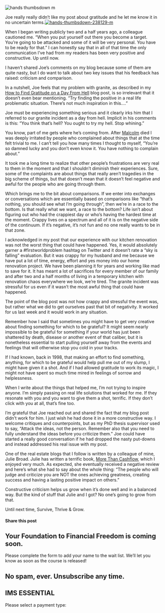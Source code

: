 ![hands thumbsdown  m](https://yourfinanciallaunchpad.com/wp-content/uploads/elementor/thumbs/hands-thumbsdown-238129-m-qdc6cqrbkvkqbvm1juw1iusf84sbync09asazw9q4o.jpg "hands-thumbsdown-238129-m")

Joe really really didn’t like my post about gratitude and he let me know it in no uncertain terms.[![hands-thumbsdown-238129-m](http://yflmainprod.wpengine.com/wp-content/uploads/2014/10/hands-thumbsdown-238129-m.jpg)](http://yflmainprod.wpengine.com/wp-content/uploads/2014/10/hands-thumbsdown-238129-m.jpg)

When I began writing publicly two and a half years ago, a colleague cautioned me. “When you put yourself out there you become a target. You’re going to be attacked and some of it will be very personal. You have to be ready for that.” I can honestly say that in all of that time the only communication I’ve had from my readers has been very positive and constructive. Up until now.

I haven’t shared Joe’s comments on my blog because some of them are quite nasty, but I do want to talk about two key issues that his feedback has raised: criticism and comparison.

In a nutshell, Joe feels that my problem with granite, as described in my [How to Find Gratitude on a Day From Hell](https://yflmainprod.wpengine.com/2014/10/how-to-find-gratitude-on-a-day-from-hell/) blog post, is so irrelevant that it doesn’t even bear mentioning. “Try finding the positive in a real life problematic situation. There’s not much inspiration in this….”

Joe must be experiencing something serious and it clearly irks him that I referred to our granite incident as a day from hell. Implicit in his comments is this: “You think that’s hell? You ought to try my hell. Stop whining.”

You know, part of me gets where he’s coming from. After [Malcolm](https://yflmainprod.wpengine.com/2012/05/my-story-part-i/) died I was deeply irritated by people who complained about things that at the time felt trivial to me. I can’t tell you how many times I thought to myself, “You’re so damned lucky and you don’t even know it. You have nothing to complain about.”

It took me a long time to realize that other people’s frustrations are very real to them in the moment and that I shouldn’t diminish their experiences. Sure, some of the complaints are about things that really aren’t tragedies in the big scheme of things, but that doesn’t mean that it doesn’t feel negative and awful for the people who are going through them.

Which brings me to the bit about comparisons. If we enter into exchanges or conversations which are essentially based on comparisons like “that’s nothing, you should see what I’m going through”, then we’re in a race to the bottom. Is that really what we want, a race to the bottom? Life isn’t about figuring out who had the crappiest day or who’s having the hardest time at the moment. Crappy lives on a spectrum and all of it is on the negative side of the continuum. If it’s negative, it’s not fun and no one really wants to be in that zone.

I acknowledged in my post that our experience with our kitchen renovation was not the worst thing that could have happened. Yes, it would absolutely garner a #firstworldproblem hashtag on Twitter and it doesn’t rate a “sky is falling” evaluation. But it was crappy for my husband and me because we have put a lot of time, energy, effort and yes money into our home renovation project. We have been planning it for years and working like mad to save for it. It has meant a lot of sacrifices for every member of our family and after two and a half months of living in a temporary kitchen with renovation chaos everywhere we look, we’re tired. The granite incident was stressful for us even if it wasn’t the most awful thing that could have happened.

The point of the blog post was not how crappy and stressful the event was, but rather what we did to get ourselves past that bit of negativity. It worked for us last week and it would work in any situation.

Remember how I said that sometimes you might have to get very creative about finding something for which to be grateful? It might seem nearly impossible to be grateful for something if your world has just been shattered by death, disease or another event of that caliber, but it is nonetheless essential to start pulling yourself away from the events and feelings that will otherwise stop you cold in your tracks.

If I had known, back in 1998, that making an effort to find something, anything, for which to be grateful would help pull me out of my slump, I might have given it a shot. And if I had allowed gratitude to work its magic, I might not have spent so much time mired in feelings of sorrow and helplessness.

When I write about the things that helped me, I’m not trying to inspire anyone. I’m simply passing on real life solutions that worked for me. If they resonate with you and you want to give them a shot, terrific. If they don’t click with you at all, that’s fine too.

I’m grateful that Joe reached out and shared the fact that my blog post didn’t work for him. I just wish he had done it in a more constructive way. I welcome critiques and counterpoints, but as my PhD thesis supervisor used to say, “Attack the ideas, not the person. Remember also that you need to fully understand the ideas before you criticize them.” Joe could have started a really good conversation if he had dropped the nasty put-downs and instead addressed his real issue with my post.

One of the real estate blogs that I follow is written by a colleague of mine, Julie Broad. Julie has written a terrific book, [More Than Cashflow](http://revnyou.com/face-your-fears/), which I enjoyed very much. As expected, she eventually received a negative review and here’s what she had to say about the whole thing: “The people who will judge and criticize you are NOT the ones achieving greatness, creating success and having a lasting positive impact on others.”

Constructive criticism helps us grow when it’s done well and in a balanced way. But the kind of stuff that Julie and I got? No one’s going to grow from that.

Until next time, Survive, Thrive & Grow.

#### Share this post

## Your Foundation to Financial Freedom is coming soon.

Please complete the form to add your name to the wait list. We’ll let you know as soon as the course is released!

## No spam, ever. Unsubscribe any time.

## IMS ESSENTIAL

Please select a payment type: